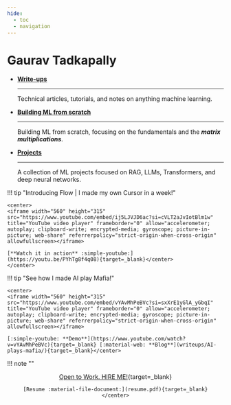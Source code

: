 ```yaml
---
hide:
  - toc
  - navigation
---
```


# **Gaurav Tadkapally**

<div class="grid cards" markdown>

- [__Write-ups__](writeups/index.md)

    ---

    Technical articles, tutorials, and notes on anything machine learning.

- [__Building ML from scratch__](everything-from-scratch/index.md)

    ---

    Building ML from scratch, focusing on the fundamentals and the __*matrix multiplications*__.

- [__Projects__](projects/index.md)

    ---

    A collection of ML projects focused on RAG, LLMs, Transformers, and deep neural networks. 

</div>

<div class="grid cards" markdown>


!!! tip "Introducing Flow | I made my own Cursor in a week!"

    <center>
    <iframe width="560" height="315" src="https://www.youtube.com/embed/ij5LJVJD6ac?si=cVLT2aJvIotBlm1w" title="YouTube video player" frameborder="0" allow="accelerometer; autoplay; clipboard-write; encrypted-media; gyroscope; picture-in-picture; web-share" referrerpolicy="strict-origin-when-cross-origin" allowfullscreen></iframe>
    
    [**Watch it in action** :simple-youtube:](https://youtu.be/PYhTg8f4q08){target=_blank}</center>
    </center>

!!! tip "See how I made AI play Mafia!"

    <center>
    <iframe width="560" height="315" src="https://www.youtube.com/embed/vYAvMhPeBVc?si=sxXrE1yGlA_yGbqI" title="YouTube video player" frameborder="0" allow="accelerometer; autoplay; clipboard-write; encrypted-media; gyroscope; picture-in-picture; web-share" referrerpolicy="strict-origin-when-cross-origin" allowfullscreen></iframe>

    [:simple-youtube: **Demo**](https://www.youtube.com/watch?v=vYAvMhPeBVc){target=_blank} [:material-web: **Blog**](writeups/AI-plays-mafia/){target=_blank}</center>

</div>


!!! note ""
    <center>
    [Open to Work. HIRE ME!](resume.pdf){target=_blank}

    [Resume :material-file-document:](resume.pdf){target=_blank}
    </center>


<!-- !!! tip "Featured | testGen: AI Software Tester"

    __LLM based software test generator__, implemented using optimized LLM decoding strategies (Speculative Decoding), accelerating inference by 3x, and Abstract Syntax Tree
    (AST)-based retrieval for precise code context. 
    
    [**Watch the demo** :simple-youtube:](https://youtu.be/PYhTg8f4q08) to see it in action! -->
